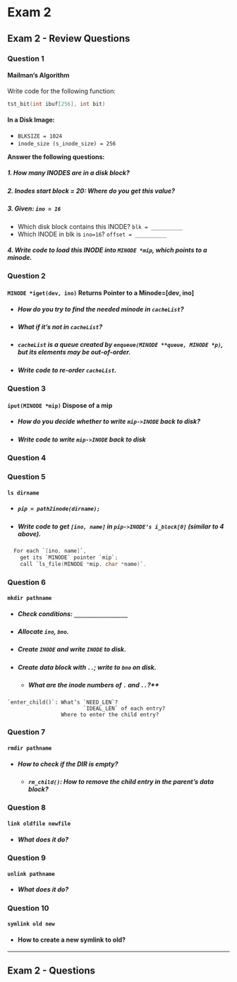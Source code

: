 # Exam 2 

## Exam 2 - Review Questions 

### Question 1

#### Mailman’s Algorithm

Write code for the following function:
```c
tst_bit(int ibuf[256], int bit)
```

#### In a Disk Image:

- `BLKSIZE = 1024`
- `inode_size (s_inode_size) = 256`

**Answer the following questions:**

##### 1. **How many INODES are in a disk block?**
##### 2. **Inodes start block = 20:** Where do you get this value?
##### 3. **Given:** `ino = 16`
   - Which disk block contains this INODE? `blk = __________`
   - Which INODE in blk is `ino=16`? `offset = __________`
##### 4. Write code to load this INODE into `MINODE *mip`, which points to a minode.

### Question 2

#### `MINODE *iget(dev, ino)` Returns Pointer to a Minode=[dev, ino]

- ##### How do you try to find the needed minode in `cacheList`?
- ##### What if it’s not in `cacheList`?
- ##### `cacheList` is a queue created by `enqueue(MINODE **queue, MINODE *p)`, but its elements may be out-of-order.

- ##### Write code to re-order `cacheList`.


### Question 3

#### `iput(MINODE *mip)` Dispose of a mip

- ##### How do you decide whether to write `mip->INODE` back to disk?
- ##### Write code to write `mip->INODE` back to disk


### Question 4


### Question 5 

#### `ls dirname`

- ##### `pip = path2inode(dirname);`
- ##### Write code to get `[ino, name]` in `pip->INODE’s i_block[0]` (similar to 4 above).
  
```c
  For each `[ino, name]`,
    get its `MINODE` pointer `mip`;
    call `ls_file(MINODE *mip, char *name)`.
```

### Question 6

#### `mkdir pathname`

- ##### Check conditions: `_________________`
- ##### Allocate `ino`, `bno`.
- ##### Create `INODE` and write `INODE` to disk.
- ##### Create data block with `..`; write to `bno` on disk.
   - ##### What are the inode numbers of `.` and `..`?**

```
`enter_child()`: What’s `NEED_LEN`?
                        `IDEAL_LEN` of each entry? 
                 Where to enter the child entry?
```


### Question 7

#### `rmdir pathname`

- ##### How to check if the DIR is empty?
  - ##### `rm_child()`: How to remove the child entry in the parent’s data block?

### Question 8

####  `link oldfile newfile`

- ##### What does it do?


### Question 9

#### `unlink pathname`

- ##### What does it do?

### Question 10


#### `symlink old new`

- #### How to create a new symlink to old?

---

## Exam 2 - Questions 




